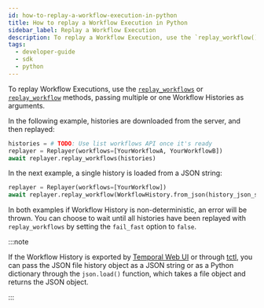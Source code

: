 ```yaml
---
id: how-to-replay-a-workflow-execution-in-python
title: How to replay a Workflow Execution in Python
sidebar_label: Replay a Workflow Execution
description: To replay a Workflow Execution, use the `replay_workflow()` method and pass a Workflow History as an argument.
tags:
  - developer-guide
  - sdk
  - python
---
```


To replay Workflow Executions, use the
[`replay_workflows`](https://python.temporal.io/temporalio.worker.Replayer.html#replay_workflows)
or
[`replay_workflow`](https://python.temporal.io/temporalio.worker.Replayer.html#replay_workflow) 
methods, passing multiple or one Workflow Histories as arguments.

In the following example, histories are downloaded from the server, and then replayed:
```python
histories = # TODO: Use list workflows API once it's ready
replayer = Replayer(workflows=[YourWorkflowA, YourWorkflowB])
await replayer.replay_workflows(histories)
```


In the next example, a single history is loaded from a JSON string:

```python
replayer = Replayer(workflows=[YourWorkflow])
await replayer.replay_workflow(WorkflowHistory.from_json(history_json_str))
```

In both examples if Workflow History is non-deterministic, an error will be thrown. You can choose
to wait until all histories have been replayed with `replay_workflows` by setting the `fail_fast`
option to `false`.

:::note

If the Workflow History is exported by [Temporal Web UI](/web-ui) or through [tctl](/tctl-v1), you can pass the JSON file history object as a JSON string or as a Python dictionary through the `json.load()` function, which takes a file object and returns the JSON object.

:::
